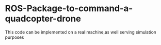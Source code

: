 # ROS-Package-to-command-a-quadcopter-drone
This code can be implemented on a real machine,as well serving simulation purposes
